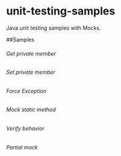 # unit-testing-samples
Java unit testing samples with Mocks.


##Samples
###### Get private member
###### Set private member
###### Force Exception
###### Mock static method
###### Verify behavior
###### Partial mock
